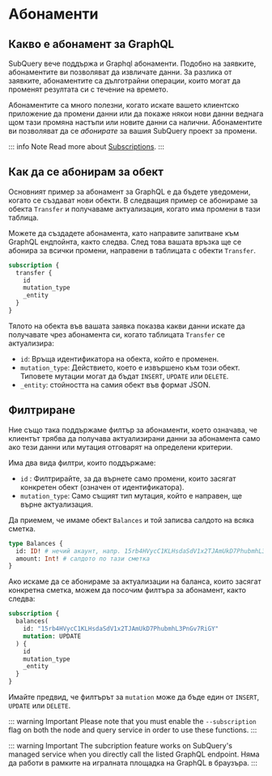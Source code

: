 # Абонаменти

## Какво е абонамент за GraphQL

SubQuery вече поддържа и Graphql абонаменти. Подобно на заявките, абонаментите ви позволяват да извличате данни. За разлика от заявките, абонаментите са дълготрайни операции, които могат да променят резултата си с течение на времето.

Абонаментите са много полезни, когато искате вашето клиентско приложение да промени данни или да покаже някои нови данни веднага щом тази промяна настъпи или новите данни са налични. Абонаментите ви позволяват да се *абонирате* за вашия SubQuery проект за промени.

::: info Note Read more about [Subscriptions](https://www.apollographql.com/docs/react/data/subscriptions/). :::

## Как да се абонирам за обект

Основният пример за абонамент за GraphQL е да бъдете уведомени, когато се създават нови обекти. В следващия пример се абонираме за обекта `Transfer` и получаваме актуализация, когато има промени в тази таблица.

Можете да създадете абонамента, като направите запитване към GraphQL ендпойнта, както следва. След това вашата връзка ще се абонира за всички промени, направени в таблицата с обекти `Transfer`.

```graphql
subscription {
  transfer {
    id
    mutation_type
    _entity
  }
}
```

Тялото на обекта във вашата заявка показва какви данни искате да получавате чрез абонамента си, когато таблицата `Transfer` се актуализира:
- `id`: Връща идентификатора на обекта, който е променен.
- `mutation_type`: Действието, което е извършено към този обект. Типовете мутации могат да бъдат `INSERT`, `UPDATE` или `DELETE`.
- `_entity`: стойността на самия обект във формат JSON.

## Филтриране

Ние също така поддържаме филтър за абонаменти, което означава, че клиентът трябва да получава актуализирани данни за абонамента само ако тези данни или мутация отговарят на определени критерии.

Има два вида филтри, които поддържаме:

- `id` : Филтрирайте, за да върнете само промени, които засягат конкретен обект (означен от идентификатора).
- `mutation_type`: Само същият тип мутация, който е направен, ще върне актуализация.

Да приемем, че имаме обект `Balances` и той записва салдото на всяка сметка.

```graphql
type Balances {
  id: ID! # нечий акаунт, напр. 15rb4HVycC1KLHsdaSdV1x2TJAmUkD7PhubmhL3PnGv7RiGY
  amount: Int! # салдото по тази сметка
}
```

Ако искаме да се абонираме за актуализации на баланса, които засягат конкретна сметка, можем да посочим филтъра за абонамент, както следва:

```graphql
subscription {
  balances(
    id: "15rb4HVycC1KLHsdaSdV1x2TJAmUkD7PhubmhL3PnGv7RiGY"
    mutation: UPDATE
  ) {
    id
    mutation_type
    _entity
  }
}
```

Имайте предвид, че филтърът за `mutation` може да бъде един от `INSERT`, `UPDATE` или `DELETE`.

::: warning Important Please note that you must enable the `--subscription` flag on both the node and query service in order to use these functions. :::

::: warning Important
The subcription feature works on SubQuery's managed service when you directly call the listed GraphQL endpoint. Няма да работи в рамките на игралната площадка на GraphQL в браузъра.
:::
